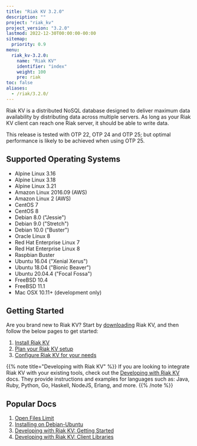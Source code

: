 ```yaml
---
title: "Riak KV 3.2.0"
description: ""
project: "riak_kv"
project_version: "3.2.0"
lastmod: 2022-12-30T00:00:00-00:00
sitemap:
  priority: 0.9
menu:
  riak_kv-3.2.0:
    name: "Riak KV"
    identifier: "index"
    weight: 100
    pre: riak
toc: false
aliases:
  - /riak/3.2.0/
---
```


[aboutenterprise]: https://www.tiot.jp/en/about-us/contact-us/
[config index]: {{<baseurl>}}riak/kv/3.2.0/configuring
[downloads]: {{<baseurl>}}riak/kv/3.2.0/downloads/
[install index]: {{<baseurl>}}riak/kv/3.2.0/setup/installing/
[plan index]: {{<baseurl>}}riak/kv/3.2.0/setup/planning
[perf open files]: {{<baseurl>}}riak/kv/3.2.0/using/performance/open-files-limit
[install debian & ubuntu]: {{<baseurl>}}riak/kv/3.2.0/setup/installing/debian-ubuntu
[getting started]: {{<baseurl>}}riak/kv/3.2.0/developing/getting-started
[dev client libraries]: {{<baseurl>}}riak/kv/3.2.0/developing/client-libraries

Riak KV is a distributed NoSQL database designed to deliver maximum data availability by distributing data across multiple servers. As long as your Riak KV client can reach one Riak server, it should be able to write data.

This release is tested with OTP 22, OTP 24 and OTP 25; but optimal performance is likely to be achieved when using OTP 25.

## Supported Operating Systems

- Alpine Linux 3.16
- Alpine Linux 3.18
- Alpine Linux 3.21
- Amazon Linux 2016.09 (AWS)
- Amazon Linux 2 (AWS)
- CentOS 7
- CentOS 8
- Debian 8.0 ("Jessie")
- Debian 9.0 ("Stretch")
- Debian 10.0 ("Buster")
- Oracle Linux 8
- Red Hat Enterprise Linux 7
- Red Hat Enterprise Linux 8
- Raspbian Buster
- Ubuntu 16.04 ("Xenial Xerus")
- Ubuntu 18.04 ("Bionic Beaver")
- Ubuntu 20.04.4 ("Focal Fossa")
- FreeBSD 10.4
- FreeBSD 11.1
- Mac OSX 10.11+ (development only)

## Getting Started

Are you brand new to Riak KV? Start by [downloading][downloads] Riak KV, and then follow the below pages to get started:

1. [Install Riak KV][install index]
2. [Plan your Riak KV setup][plan index]
3. [Configure Riak KV for your needs][config index]

{{% note title="Developing with Riak KV" %}}
If you are looking to integrate Riak KV with your existing tools, check out the [Developing with Riak KV]({{<baseurl>}}riak/kv/3.2.0/developing) docs. They provide instructions and examples for languages such as: Java, Ruby, Python, Go, Haskell, NodeJS, Erlang, and more.
{{% /note %}}

## Popular Docs

1. [Open Files Limit][perf open files]
2. [Installing on Debian-Ubuntu][install debian & ubuntu]
3. [Developing with Riak KV: Getting Started][getting started]
4. [Developing with Riak KV: Client Libraries][dev client libraries]

